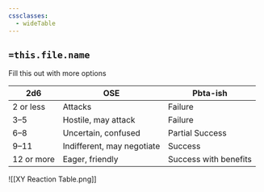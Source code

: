 ```yaml
---
cssclasses:
  - wideTable
---
```


## `=this.file.name`

Fill this out with more options

| 2d6        | OSE                        | Pbta-ish              | 
| ---------- | -------------------------- | --------------------- |
| 2 or less  | Attacks                    | Failure               |
| 3–5        | Hostile, may attack        | Failure               |
| 6–8        | Uncertain, confused        | Partial Success       |
| 9–11       | Indifferent, may negotiate | Success               |
| 12 or more | Eager, friendly            | Success with benefits |



![[XY Reaction Table.png]]